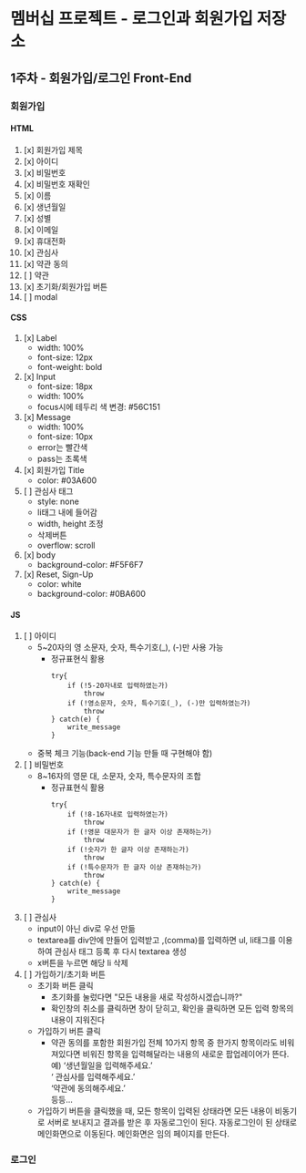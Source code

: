# 멤버십 프로젝트 - 로그인과 회원가입 저장소

## 1주차 - 회원가입/로그인 Front-End
### 회원가입
#### HTML
1. [x] 회원가입 제목
2. [x] 아이디
3. [x] 비밀번호
4. [x] 비밀번호 재확인
5. [x] 이름
6. [x] 생년월일
7. [x] 성별
8. [x] 이메일
9. [x] 휴대전화
10. [x] 관심사
11. [x] 약관 동의
12. [ ] 약관
13. [x] 초기화/회원가입 버튼
14. [ ] modal

#### CSS
1. [x] Label
    - width: 100%
    - font-size: 12px
    - font-weight: bold
2. [x] Input
    - font-size: 18px
    - width: 100%
    - focus시에 테두리 색 변경: #56C151
3. [x] Message
    - width: 100%
    - font-size: 10px
    - error는 빨간색
    - pass는 초록색
4. [x] 회원가입 Title
    - color: #03A600
5. [ ] 관심사 태그
    - style: none
    - li태그 내에 들어감
    - width, height 조정
    - 삭제버튼
    - overflow: scroll
6. [x] body
    - background-color: #F5F6F7
7. [x] Reset, Sign-Up
    - color: white
    - background-color: #0BA600

#### JS
1. [ ] 아이디
    - 5~20자의 영 소문자, 숫자, 특수기호(_), (-)만 사용 가능
        - 정규표현식 활용
            ```
            try{
                if (!5-20자내로 입력하였는가)
                    throw
                if (!영소문자, 숫자, 특수기호(_), (-)만 입력하였는가)
                    throw
            } catch(e) {
                write_message
            }
            ```
    - 중복 체크 기능(back-end 기능 만들 때 구현해야 함)
2. [ ] 비밀번호
    - 8~16자의 영문 대, 소문자, 숫자, 특수문자의 조합
        - 정규표현식 활용
            ```
            try{
                if (!8-16자내로 입력하였는가)
                    throw
                if (!영문 대문자가 한 글자 이상 존재하는가)
                    throw
                if (!숫자가 한 글자 이상 존재하는가)
                    throw
                if (!특수문자가 한 글자 이상 존재하는가)
                    throw
            } catch(e) {
                write_message
            }
            ```
3. [ ] 관심사
    - input이 아닌 div로 우선 만듦
    - textarea를 div안에 만들어 입력받고 ,(comma)를 입력하면 ul, li태그를 이용하여 관심사 태그 등록 후 다시 textarea 생성
    - x버튼을 누르면 해당 li 삭제
4. [ ] 가입하기/초기화 버튼
    - 초기화 버튼 클릭
        - 초기화를 눌렀다면 "모든 내용을 새로 작성하시겠습니까?"
        - 확인창의 취소를 클릭하면 창이 닫히고, 확인을 클릭하면 모든 입력 항목의 내용이 지워진다
    - 가입하기 버튼 클릭
        - 약관 동의를 포함한 회원가입 전체 10가지 항목 중 한가지 항목이라도 비워져있다면 비워진 항목을 입력해달라는 내용의 새로운 팝업레이어가 뜬다.<br>
        예) ‘생년월일을 입력해주세요.’<br>
        ‘ 관심사를 입력해주세요.’<br>
        ‘약관에 동의해주세요.’<br>
        등등...
    - 가입하기 버튼을 클릭했을 때, 모든 항목이 입력된 상태라면 모든 내용이 비동기로 서버로 보내지고 결과를 받은 후 자동로그인이 된다. 자동로그인이 된 상태로 메인화면으로 이동된다. 메인화면은 임의 페이지를 만든다.

### 로그인